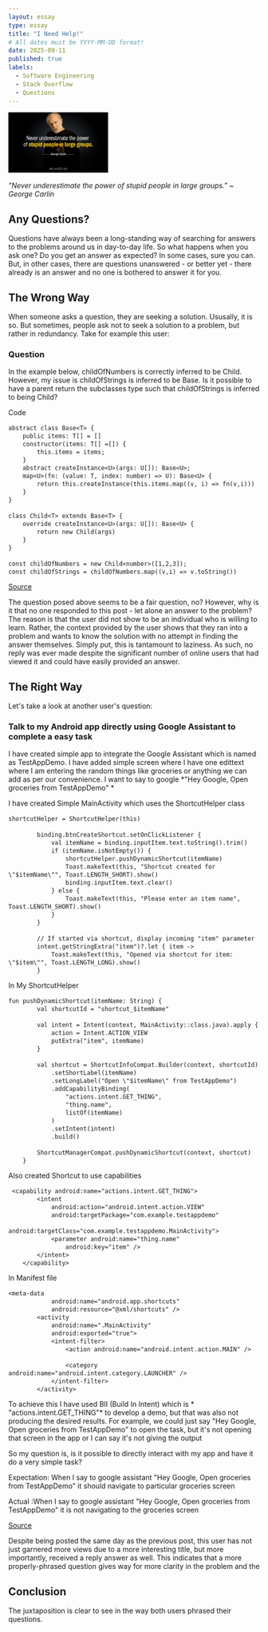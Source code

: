 ```yaml
---
layout: essay
type: essay
title: "I Need Help!"
# All dates must be YYYY-MM-DD format!
date: 2025-09-11
published: true
labels:
  - Software Engineering
  - Stack Overflow
  - Questions
---
```


<img width="200px" class="rounded float-start pe-4" src="../img/i-need-help-quote.jpg">

*"Never underestimate the power of stupid people in large groups." ~ George Carlin*

## Any Questions?

Questions have always been a long-standing way of searching for answers to the problems around us in day-to-day life. So what happens when you ask one? Do you get an answer as expected? In some cases, sure you can. But, in other cases, there are questions unanswered - or better yet - there already is an answer and no one is bothered to answer it for you.

## The Wrong Way

When someone asks a question, they are seeking a solution. Ususally, it is so. But sometimes, people ask not to seek a solution to a problem, but rather in redundancy. Take for example this user:

### Question

In the example below, childOfNumbers is correctly inferred to be Child<number>. However, my issue is childOfStrings is inferred to be Base<string>. Is it possible to have a parent return the subclasses type such that childOfStrings is inferred to being Child<string>?

Code
```
abstract class Base<T> {
    public items: T[] = []
    constructor(items: T[] =[]) {
        this.items = items;
    }
    abstract createInstance<U>(args: U[]): Base<U>;
    map<U>(fn: (value: T, index: number) => U): Base<U> {
        return this.createInstance(this.items.map((v, i) => fn(v,i)))
    }
}

class Child<T> extends Base<T> {
    override createInstance<U>(args: U[]): Base<U> {
        return new Child(args)
    }
}

const childOfNumbers = new Child<number>([1,2,3]);
const childOfStrings = childOfNumbers.map((v,i) => v.toString())
```
[Source](https://stackoverflow.com/questions/79762418/return-subclass-type-from-parent-function)

The question posed above seems to be a fair question, no? However, why is it that no one responded to this post - let alone an answer to the problem? The reason is that the user did not show to be an individual who is willing to learn. Rather, the context provided by the user shows that they ran into a problem and wants to know the solution with no attempt in finding the answer themselves. Simply put, this is tantamount to laziness. As such, no reply was ever made despite the significant number of online users that had viewed it and could have easily provided an answer.

## The Right Way

Let's take a look at another user's question:

### Talk to my Android app directly using Google Assistant to complete a easy task

I have created simple app to integrate the Google Assistant which is named as TestAppDemo. I have added simple screen where I have one edittext where I am entering the random things like groceries or anything we can add as per our convenience. I want to say to google *"Hey Google, Open groceries from TestAppDemo" *

I have created Simple MainActivity which uses the ShortcutHelper class

```
shortcutHelper = ShortcutHelper(this)

        binding.btnCreateShortcut.setOnClickListener {
            val itemName = binding.inputItem.text.toString().trim()
            if (itemName.isNotEmpty()) {
                shortcutHelper.pushDynamicShortcut(itemName)
                Toast.makeText(this, "Shortcut created for \"$itemName\"", Toast.LENGTH_SHORT).show()
                binding.inputItem.text.clear()
            } else {
                Toast.makeText(this, "Please enter an item name", Toast.LENGTH_SHORT).show()
            }
        }

        // If started via shortcut, display incoming "item" parameter
        intent.getStringExtra("item")?.let { item ->
            Toast.makeText(this, "Opened via shortcut for item: \"$item\"", Toast.LENGTH_LONG).show()
        }
```

In My ShortcutHelper

```
fun pushDynamicShortcut(itemName: String) {
        val shortcutId = "shortcut_$itemName"

        val intent = Intent(context, MainActivity::class.java).apply {
            action = Intent.ACTION_VIEW
            putExtra("item", itemName)
        }

        val shortcut = ShortcutInfoCompat.Builder(context, shortcutId)
            .setShortLabel(itemName)
            .setLongLabel("Open \"$itemName\" from TestAppDemo")
            .addCapabilityBinding(
                "actions.intent.GET_THING",
                "thing.name",
                listOf(itemName)
            )
            .setIntent(intent)
            .build()

        ShortcutManagerCompat.pushDynamicShortcut(context, shortcut)
    }
```

Also created Shortcut to use capabilities

```
 <capability android:name="actions.intent.GET_THING">
        <intent
            android:action="android.intent.action.VIEW"
            android:targetPackage="com.example.testappdemo"
            android:targetClass="com.example.testappdemo.MainActivity">
            <parameter android:name="thing.name"
                android:key="item" />
        </intent>
    </capability>
```

In Manifest file

```
<meta-data
            android:name="android.app.shortcuts"
            android:resource="@xml/shortcuts" />
        <activity
            android:name=".MainActivity"
            android:exported="true">
            <intent-filter>
                <action android:name="android.intent.action.MAIN" />

                <category android:name="android.intent.category.LAUNCHER" />
            </intent-filter>
        </activity>
```

To achieve this I have used BII (Build In Intent) which is * "actions.intent.GET_THING"* to develop a demo, but that was also not producing the desired results. For example, we could just say "Hey Google, Open groceries from TestAppDemo" to open the task, but it's not opening that screen in the app or I can say it's not giving the output

So my question is, is it possible to directly interact with my app and have it do a very simple task?

Expectation: When I say to google assistant "Hey Google, Open groceries from TestAppDemo" it should navigate to particular groceries screen

Actual :When I say to google assistant "Hey Google, Open groceries from TestAppDemo" it is not navigating to the groceries screen

[Source](https://stackoverflow.com/questions/79762517/talk-to-my-android-app-directly-using-google-assistant-to-complete-a-easy-task)

Despite being posted the same day as the previous post, this user has not just garnered more views due to a more interesting title, but more importantly, received a reply answer as well. This indicates that a more properly-phrased question gives way for more clarity in the problem and the 

## Conclusion

The juxtaposition is clear to see in the way both users phrased their questions. 
